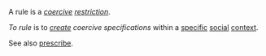 A rule is a *[coercive](https://github.com/gcassel/Modular-Organization-Terminology/blob/master/terms/coercion.md) [restriction](https://github.com/gcassel/Modular-Organization-Terminology/blob/master/terms/restriction.md)*.

*To rule* is to *[create](https://github.com/gcassel/Modular-Organization-Terminology/blob/master/terms/creation.md) coercive specifications* within a [specific](https://github.com/gcassel/Modular-Organization-Terminology/blob/master/terms/specific.md) [social](https://github.com/gcassel/Modular-Organization-Terminology/blob/master/terms/social.md) [context](https://github.com/gcassel/Modular-Organization-Terminology/blob/master/terms/context.md). 

See also [prescribe](https://github.com/gcassel/Modular-Organization-Terminology/blob/master/terms/prescribe.md).
